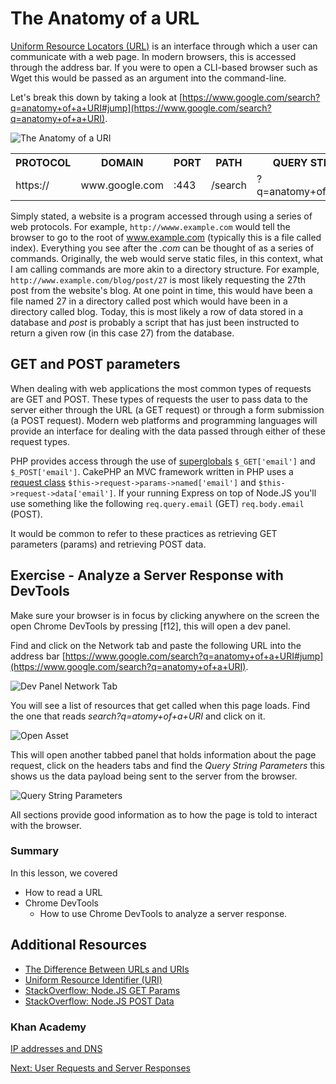 # The Anatomy of a URL

[Uniform Resource Locators (URL)](https://tools.ietf.org/html/rfc1738) is an interface through which a user can communicate with a web page. In modern browsers, this is accessed through the address bar. If you were to open a CLI-based browser such as Wget this would be passed as an argument into the command-line.

Let's break this down by taking a look at [https://www.google.com/search?q=anatomy+of+a+URI#jump](https://www.google.com/search?q=anatomy+of+a+URI).

![The Anatomy of a URI](../img/url.png)

<table>
  <tr>
    <th>PROTOCOL</th>
    <th>DOMAIN</th>
    <th>PORT</th>
    <th>PATH</th>
    <th>QUERY STRING</th>
    <th>FRAGMENT</th>
  </tr>
  <tr>
    <td>https://</td>
    <td>www.google.com</td>
    <td>:443</td>
    <td>/search</td>
    <td>?q=anatomy+of+a+URL</td>
    <td>#jump</td>
  </tr>
</table>

Simply stated, a website is a program accessed through using a series of web protocols. For example, ```http://wwww.example.com``` would tell the browser to go to the root of www.example.com (typically this is a file called index). Everything you see after the *.com* can be thought of as a series of commands. Originally, the web would serve static files, in this context, what I am calling commands are more akin to a directory structure. For example, ```http://www.example.com/blog/post/27``` is most likely requesting the 27th post from the website's blog. At one point in time, this would have been a file named 27 in a directory called post which would have been in a directory called blog. Today, this is most likely a row of data stored in a database and *post* is probably a script that has just been instructed to return a given row (in this case 27) from the database.


## GET and POST parameters

When dealing with web applications the most common types of requests are GET and POST. These types of requests the user to pass data to the server either through the URL (a GET request) or through a form submission (a POST request). Modern web platforms and programming languages will provide an interface for dealing with the data passed through either of these request types.

PHP provides access through the use of [superglobals](http://php.net/manual/en/language.variables.superglobals.php) ```$_GET['email']``` and ```$_POST['email']```. CakePHP an MVC framework written in PHP uses a [request class](https://book.cakephp.org/2.0/en/controllers/request-response.html) ```$this->request->params->named['email']``` and ```$this->request->data['email']```. If your running Express on top of Node.JS you'll use something like the following ```req.query.email``` (GET) ```req.body.email``` (POST).

It would be common to refer to these practices as retrieving GET parameters (params) and retrieving POST data.

## Exercise - Analyze a Server Response with DevTools

Make sure your browser is in focus by clicking anywhere on the screen the open Chrome DevTools by pressing [f12], this will open a dev panel. 

Find and click on the Network tab and paste the following URL into the address bar [https://www.google.com/search?q=anatomy+of+a+URI#jump](https://www.google.com/search?q=anatomy+of+a+URI).

![Dev Panel Network Tab](../img/web/network.png)

You will see a list of resources that get called when this page loads. Find the one that reads *search?q=atomy+of+a+URI* and click on it.

![Open Asset](../img/web/asset.png)

This will open another tabbed panel that holds information about the page request, click on the headers tabs and find the *Query String Parameters* this shows us the data payload being sent to the server from the browser. 

![Query String Parameters](../img/web/info.png)

All sections provide good information as to how the page is told to interact with the browser.

### Summary

In this lesson, we covered
* How to read a URL
* Chrome DevTools
  * How to use Chrome DevTools to analyze a server response.

## Additional Resources

* [The Difference Between URLs and URIs](https://danielmiessler.com/study/url-uri/#gs.IU_=BhI)
* [Uniform Resource Identifier (URI)](https://tools.ietf.org/html/rfc3986)
* [StackOverflow: Node.JS GET Params](https://stackoverflow.com/questions/6912584/how-to-get-get-query-string-variables-in-express-js-on-node-js)
* [StackOverflow: Node.JS POST Data](https://stackoverflow.com/questions/4295782/how-do-you-extract-post-data-in-node-js)

### Khan Academy

[IP addresses and DNS](https://www.khanacademy.org/computing/computer-science/internet-intro/internet-works-intro/v/the-internet-ip-addresses-and-dns)

[Next: User Requests and Server Responses](02-RequestResponse.md)

